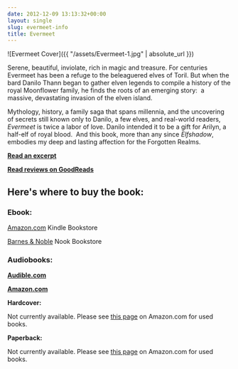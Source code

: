 ```yaml
---
date: 2012-12-09 13:13:32+00:00
layout: single
slug: evermeet-info
title: Evermeet
---
```


![Evermeet Cover]({{ "/assets/Evermeet-1.jpg" | absolute_url }})

Serene, beautiful, inviolate, rich in magic and treasure. For centuries Evermeet has been a refuge to the beleaguered elves of Toril. But when the bard Danilo Thann began to gather elven legends to compile a history of the royal Moonflower family, he finds the roots of an emerging story:  a massive, devastating invasion of the elven island.

Mythology, history, a family saga that spans millennia, and the uncovering of secrets still known only to Danilo, a few elves, and real-world readers, _Evermeet_ is twice a labor of love. Danilo intended it to be a gift for Arilyn, a half-elf of royal blood.  And this book, more than any since _Elfshadow_, embodies my deep and lasting affection for the Forgotten Realms.

[**Read an excerpt**](http://books.google.com/books?id=EAvVPiiIcYIC&printsec=frontcover&dq=Evermeet&hl=en&sa=X&ei=_8PEUJmtCZOxqwH_moHwCA&ved=0CEoQ6AEwBQ)

**[Read reviews on GoodReads](http://www.goodreads.com/book/show/19857.Evermeet)**

## **Here's where to buy the book:**

### **Ebook:**

[Amazon.com](http://www.amazon.com/Evermeet-Island-Forgotten-Stand-Alone-ebook/dp/B0060B6I86/ref=tmm_kin_title_0?ie=UTF8&qid=1355071209&sr=1-1) Kindle Bookstore

[Barnes & Noble](http://www.barnesandnoble.com/w/forgotten-realms-elaine-cunningham/1103164952?ean=9780786962006) Nook Bookstore  

### **Audiobooks:**

**[Audible.com](http://www.audible.com/pd/ref=sr_1_1?asin=B009Z4ICHU&qid=1357660742&sr=1-1)**

**[Amazon.com](http://www.amazon.com/Evermeet-Island-of-Elves/dp/B00A6YAF8C/ref=tmm_aud_title_0?ie=UTF8&qid=1357660894&sr=8-1)**

**Hardcover:**

Not currently available. Please see [this page](http://www.amazon.com/Evermeet-Island-Forgotten-Fantasy-Adventure/dp/0786907134/ref=tmm_hrd_title_0?ie=UTF8&qid=1355071209&sr=1-1) on Amazon.com for used books.

**Paperback:**

Not currently available. Please see [this page](http://www.amazon.com/Evermeet-Island-Elves-Forgotten-Realms/dp/0786913541/ref=sr_1_1?s=books&ie=UTF8&qid=1355071209&sr=1-1&keywords=evermeet+island+of+elves) on Amazon.com for used books.
